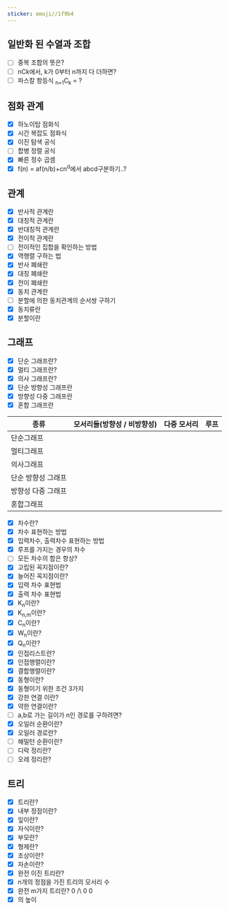 ```yaml
---
sticker: emoji//1f9b4
---
```

## 일반화 된 수열과 조합
- [ ] 중복 조합의 뜻은?
- [ ] nCk에서, k가 0부터 n까지 다 더하면?
- [ ] 파스칼 항등식 <sub>n+1</sub>C<sub>k</sub> = ?

## 점화 관계
- [x] 하노이탑 점화식
- [x] 시간 복잡도 점화식
- [x] 이진 탐색 공식
- [ ] 합병 정렬 공식
- [x] 빠른 정수 곱셈
- [x] f(n) = af(n/b)+cn<sup>d</sup>에서 abcd구분하기..?
## 관계
- [x] 반사적 관계란
- [x] 대칭적 관계란
- [x] 반대칭적 관계란
- [x] 전이적 관계란
- [ ] 전이적인 집합을 확인하는 방법
- [x] 역행렬 구하는 법
- [x] 반사 폐쇄란
- [x] 대칭 폐쇄란
- [x] 전이 폐쇄란
- [x] 동치 관계란
- [ ] 분할에 의한 동치관계의 순서쌍 구하기
- [x] 동치류란
- [x] 분할이란
## 그래프
- [x] 단순 그래프란?
- [x] 멀티 그래프란?
- [x] 의사 그래프란?
- [x] 단순 방향성 그래프란
- [x] 방향성 다중 그래프란
- [x] 혼합 그래프란

| 종류               | 모서리들(방향성 / 비방향성) | 다중 모서리 | 루프 |
| ------------------ | -------- | ----------- | ------- |
| 단순그래프         |          |             |          |
| 멀티그래프         |          |             |      |
| 의사그래프         |          |             |      |
| 단순 방향성 그래프 |          |             |      |
| 방향성 다중 그래프 |          |             |      |
| 혼합그래프         |          |             |      |

- [x] 차수란?
- [x] 차수 표현하는 방법
- [x] 입력차수, 출력차수 표현하는 방법
- [x] 루프를 가지는 경우의 차수
- [ ] 모든 차수의 합은 항상?
- [x] 고립된 꼭지점이란?
- [x] 늘어진 꼭지점이란?
- [x] 입력 차수 표현법
- [x] 출력 차수 표현법
- [x] K<sub>n</sub>이란?
- [x] K<sub>n,m</sub>이란?
- [x] C<sub>n</sub>이란?
- [x] W<sub>n</sub>이란?
- [x] Q<sub>n</sub>이란?
- [x] 인접리스트란?
- [x] 인접행렬이란?
- [x] 결합행렬이란?
- [x] 동형이란?
- [x] 동형이기 위한 조건 3가지
- [x] 강한 연결 이란?
- [x] 약한 연결이란?
- [ ] a,b로 가는 길이가 n인 경로를 구하려면?
- [x] 오일러 순환이란?
- [x] 오일러 경로란?
- [ ] 해밀턴 순환이란?
- [ ] 디락 정리란?
- [ ] 오레 정리란?
## 트리
- [x] 트리란?
- [x] 내부 정점이란?
- [x] 잎이란?
- [x] 자식이란?
- [x] 부모란?
- [x] 형제란?
- [x] 조상이란?
- [x] 자손이란?
- [x] 완전 이진 트리란?
- [x] n개의 정점을 가진 트리의 모서리 수
- [x] 완전 m가지 트리란?
0
/\\
0 0
- [x] 의 높이